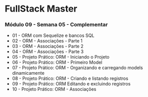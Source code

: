 # FullStack Master

### Módulo 09 - Semana 05 - Complementar
- 01 - ORM com Sequelize e bancos SQL
- 02 - ORM - Associações - Parte 1
- 03 - ORM - Associações - Parte 2
- 04 - ORM - Associações - Parte 3
- 05 - Projeto Prático: ORM - Iniciando o Projeto
- 06 - Projeto Prático: ORM - Primeiro Model
- 07 - Projeto Prático: ORM - Organizando e carregando models dinamicamente
- 08 - Projeto Prático: ORM - Criando e listando registros
- 09 - Projeto Prático: ORM Editando e excluindo registros
- 10 - Projeto Prático: ORM - Associações
